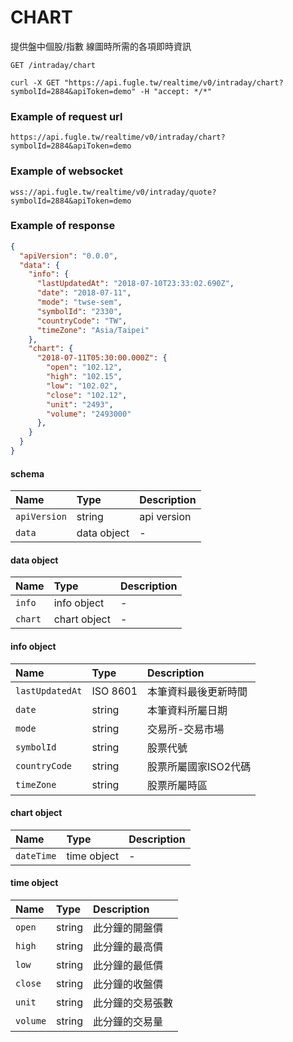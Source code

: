 # CHART

提供盤中個股/指數 線圖時所需的各項即時資訊

```
GET /intraday/chart
```

```
curl -X GET "https://api.fugle.tw/realtime/v0/intraday/chart?symbolId=2884&apiToken=demo" -H "accept: */*"
```

### Example of request url
```
https://api.fugle.tw/realtime/v0/intraday/chart?symbolId=2884&apiToken=demo
```

### Example of websocket
```
wss://api.fugle.tw/realtime/v0/intraday/quote?symbolId=2884&apiToken=demo
```

### Example of response
```json
{
  "apiVersion": "0.0.0",
  "data": {
    "info": {
      "lastUpdatedAt": "2018-07-10T23:33:02.690Z",
      "date": "2018-07-11",
      "mode": "twse-sem",
      "symbolId": "2330",
      "countryCode": "TW",
      "timeZone": "Asia/Taipei"
    },
    "chart": {
      "2018-07-11T05:30:00.000Z": {
        "open": "102.12",
        "high": "102.15",
        "low": "102.02",
        "close": "102.12",
        "unit": "2493",
        "volume": "2493000"
      },
    }
  }
}
```

#### schema
| Name | Type | Description |
|:--|:--|:--|
|  `apiVersion` | string |  api version |
|  `data` | data object |  - |

#### data object
| Name | Type | Description |
|:--|:--|:--|
|  `info` | info object | - |
|  `chart` | chart object | -  |


#### info object
| Name | Type | Description |
|:--|:--|:--|
|  `lastUpdatedAt` | ISO 8601 | 本筆資料最後更新時間 |
|  `date` | string | 本筆資料所屬日期 |
|  `mode` | string | 交易所-交易市場 |
|  `symbolId` | string | 股票代號 |
|  `countryCode` | string | 股票所屬國家ISO2代碼 |
|  `timeZone` | string | 股票所屬時區 |


#### chart object
| Name | Type | Description |
|:--|:--|:--|
|  `dateTime` | time object | - |


#### time object
| Name | Type | Description |
|:--|:--|:--|
|  `open` | string | 此分鐘的開盤價 |
|  `high` | string | 此分鐘的最高價 |
|  `low` | string | 此分鐘的最低價 |
|  `close` | string | 此分鐘的收盤價 |
|  `unit` | string | 此分鐘的交易張數 |
|  `volume` | string | 此分鐘的交易量 |